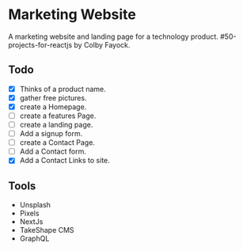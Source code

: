 # Marketing Website

A marketing website and landing page for a technology product. #50-projects-for-reactjs by Colby Fayock.

## Todo

- [x] Thinks of a product name.
- [x] gather free pictures.
- [x] create a Homepage.
- [ ] create a features Page.
- [ ] create a landing page.
- [ ] Add a signup form.
- [ ] create a Contact Page.
- [ ] Add a Contact form.
- [x] Add a Contact Links to site.

## Tools

- Unsplash
- Pixels
- NextJs
- TakeShape CMS
- GraphQL

